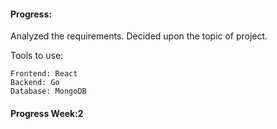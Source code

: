 #### Progress:

Analyzed the requirements.
Decided upon the topic of project.

Tools to use:
```
Frontend: React
Backend: Go
Database: MongoDB
```
#### Progress Week:2
